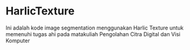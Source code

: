 # HarlicTexture
Ini adalah kode image segmentation menggunakan Harlic Texture untuk memenuhi tugas ahi pada matakuliah Pengolahan Citra Digital dan Visi Komputer
